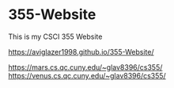 # 355-Website
This is my CSCI 355 Website

https://aviglazer1998.github.io/355-Website/

https://mars.cs.qc.cuny.edu/~glav8396/cs355/
https://venus.cs.qc.cuny.edu/~glav8396/cs355/
